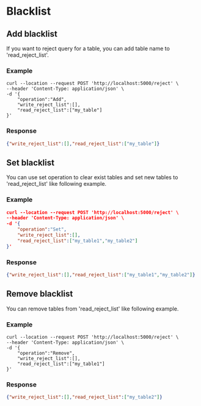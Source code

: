 # Blacklist

## Add blacklist
If you want to reject query for a table, you can add table name to 'read_reject_list'.

### Example
```
curl --location --request POST 'http://localhost:5000/reject' \
--header 'Content-Type: application/json' \
-d '{
    "operation":"Add",
    "write_reject_list":[],
    "read_reject_list":["my_table"]
}'
```
### Response
```json
{"write_reject_list":[],"read_reject_list":["my_table"]}
```

## Set blacklist

You can use set operation to clear exist tables and set new tables to 'read_reject_list' like following example.

### Example
``` json
curl --location --request POST 'http://localhost:5000/reject' \
--header 'Content-Type: application/json' \
-d '{
    "operation":"Set",
    "write_reject_list":[],
    "read_reject_list":["my_table1","my_table2"]
}'
```

### Response

```json
{"write_reject_list":[],"read_reject_list":["my_table1","my_table2"]}
```

## Remove blacklist

You can remove tables from  'read_reject_list' like following example.

### Example
```
curl --location --request POST 'http://localhost:5000/reject' \
--header 'Content-Type: application/json' \
-d '{
    "operation":"Remove",
    "write_reject_list":[],
    "read_reject_list":["my_table1"]
}'
```

### Response

```json
{"write_reject_list":[],"read_reject_list":["my_table2"]}
```